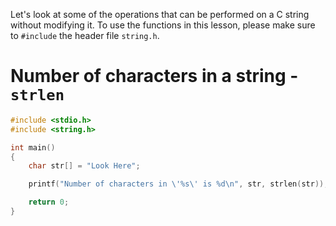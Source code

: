 Let's look at some of the operations that can be performed on a C string without modifying it. To use the functions in this lesson, please make sure to `#include` the header file `string.h`.

# Number of characters in a string - `strlen`

```C runnable
#include <stdio.h>
#include <string.h>

int main()
{
	char str[] = "Look Here";

	printf("Number of characters in \'%s\' is %d\n", str, strlen(str));

	return 0;
}

```

